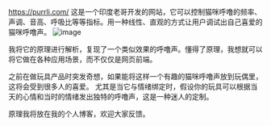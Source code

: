 https://purrli.com/
这是一个印度老哥开发的网站，它可以控制猫咪呼噜的频率、声调、音高、呼吸比等等指标。用一种线性、直观的方式让用户调试出自己喜爱的猫咪呼噜声。
![image](https://github.com/user-attachments/assets/8cf8f6f8-5cf0-4abf-a59e-ba1876e44ae7)

我将它的原理进行解析，复现了一个类似效果的呼噜声。懂得了原理，我想就可以将它做在各种应用场景，而不仅仅是网页前端。

之前在做玩具产品时突发奇想，如果能将这样一个有趣的猫咪呼噜声放到玩偶里，这将会受到很多人的喜爱。
尤其是当它与情绪绑定时，假设你的玩具可以根据当天的心情和当时的情绪发出独特的呼噜声，这是一种迷人的定制。

原理我将放在我的个人博客，欢迎大家反馈。
